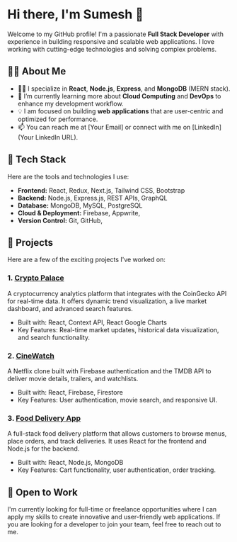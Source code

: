 # Hi there, I'm Sumesh 👋

Welcome to my GitHub profile! I'm a passionate **Full Stack Developer** with experience in building responsive and scalable web applications. I love working with cutting-edge technologies and solving complex problems.

## 🧑‍💻 About Me

- 👨‍💻 I specialize in **React**, **Node.js**, **Express**, and **MongoDB** (MERN stack).
- 🌱 I’m currently learning more about **Cloud Computing** and **DevOps** to enhance my development workflow.
- 💡 I am focused on building **web applications** that are user-centric and optimized for performance.
- 📫 You can reach me at [Your Email] or connect with me on [LinkedIn](Your LinkedIn URL).

## 🔧 Tech Stack

Here are the tools and technologies I use:

- **Frontend:** React, Redux, Next.js, Tailwind CSS, Bootstrap
- **Backend:** Node.js, Express.js, REST APIs, GraphQL
- **Database:** MongoDB, MySQL, PostgreSQL
- **Cloud & Deployment:** Firebase, Appwrite,
- **Version Control:** Git, GitHub,

## 🚀 Projects

Here are a few of the exciting projects I've worked on:

### **1. [Crypto Palace](https://crypto-hive.netlify.app/)**
A cryptocurrency analytics platform that integrates with the CoinGecko API for real-time data. It offers dynamic trend visualization, a live market dashboard, and advanced search features.

- Built with: React, Context API, React Google Charts
- Key Features: Real-time market updates, historical data visualization, and search functionality.

### **2. [CineWatch](https://cine-watch.netlify.app/login)**
A Netflix clone built with Firebase authentication and the TMDB API to deliver movie details, trailers, and watchlists.

- Built with: React, Firebase, Firestore
- Key Features: User authentication, movie search, and responsive UI.

### **3. [Food Delivery App](https://himalyan-bites-sumesh.netlify.app/)**
A full-stack food delivery platform that allows customers to browse menus, place orders, and track deliveries. It uses React for the frontend and Node.js for the backend.

- Built with: React, Node.js, MongoDB
- Key Features: Cart functionality, user authentication, order tracking.


## 💼 Open to Work

I'm currently looking for full-time or freelance opportunities where I can apply my skills to create innovative and user-friendly web applications. If you are looking for a developer to join your team, feel free to reach out to me.
